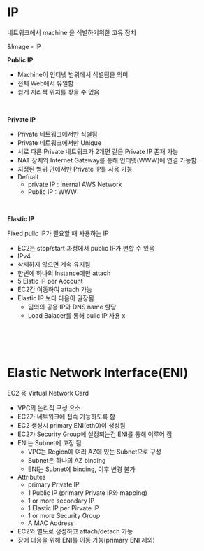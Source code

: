 # IP

네트워크에서 machine 을 식별하기위한 고유 장치

&Image - IP
<br/>

**Public IP**

- Machine이 인터넷 범위에서 식별됨을 의미
- 전체 Web에서 유일함
- 쉽게 지리적 위치를 찾을 수 있음

<br/>

**Private IP**

- Private 네트워크에서만 식별됨
- Private 네트워크에서만 Unique
- 서로 다른 Private 네트워크가 2개면 같은 Private IP 존재 가능
- NAT 장치와 Internet Gateway를 통해 인터넷(WWW)에 연결 가능함
- 지정된 범위 안에서만 Private IP를 사용 가능
- Defualt
    - private IP : inernal AWS Network
    - Public IP : WWW
    
<br/>

**Elastic IP**

Fixed pulic IP가 필요할 때 사용하는 IP
- EC2는 stop/start 과정에서 public IP가 변할 수 있음
- IPv4
- 삭제하지 않으면 계속 유지됨
- 한번에 하나의 Instance에만 attach
- 5 Elstic IP per Account
- EC2간 이동하여 attach 가능
- Elastic IP 보다 다음이 권장됨
    - 임의의 공용 IP와 DNS name 할당
    - Load Balacer를 통해 pulic IP 사용 x

<br/>
<br/>
<br/>

# Elastic Network Interface(ENI)

EC2 용 Virtual Network Card
- VPC의 논리적 구성 요소
- EC2가 네트워크에 접속 가능하도록 함
- EC2 생성시 primary ENI(eth0)이 생성됨
- EC2가 Security Group에 설정되는건 ENI를 통해 이루어 짐
- ENI는 Subnet에 고정 됨
    - VPC는 Region에 여러 AZ에 있는 Subnet으로 구성
    - Subnet은 하나의 AZ binding
    - ENI는 Subnet에 binding, 이후 변경 불가
- Attributes
    - primary Private IP
    - 1 Public IP (primary Private IP와 mapping)
    - 1 or more secondary IP
    - 1 Elastic IP per Pirvate IP
    - 1 or more Security Group
    - A MAC Address
- EC2와 별도로 생성하고 attach/detach 가능
- 장애 대응을 위해 ENI를 이동 가능(primary ENI 제외)
